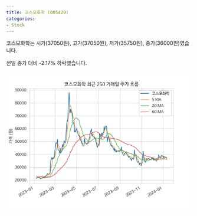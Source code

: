 ```yaml
---
title: 코스모화학 (005420)
categories:
- Stock
---
```


코스모화학는 시가(37050원), 고가(37050원), 저가(35750원), 종가(36000원)였습니다.

전일 종가 대비 -2.17% 하락했습니다.

<!-- more -->

![005420](/assets/images/stock/005420.png)